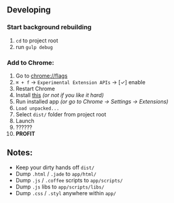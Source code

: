 ## Developing

### Start background rebuilding

1. `cd` to project root
2. run `gulp debug`

### Add to Chrome:

1. Go to [chrome://flags](chrome://flags)
2. `⌘ + f` -> `Experimental Extension APIs` -> [✓] enable
3. Restart Chrome
4. Install [this](https://chrome.google.com/webstore/detail/chrome-apps-extensions-de/ohmmkhmmmpcnpikjeljgnaoabkaalbgc) _(or not if you like it hard)_
5. Run installed app _(or go to Chrome -> Settings -> Extensions)_
6. `Load unpacked...`
7. Select `dist/` folder from project root
8. Launch
9. ??????
10. **PROFIT**

## Notes:

* Keep your dirty hands off `dist/`
* Dump `.html` / `.jade` to `app/html/`
* Dump `.js` / `.coffee` scripts to `app/scripts/`
* Dump `.js` libs to `app/scripts/libs/`
* Dump `.css` / `.styl` anywhere within `app/`
